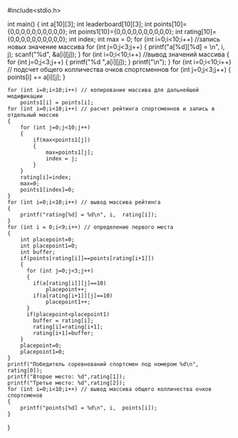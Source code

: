 #include<stdio.h>
 
int main() {
    int a[10][3];
    int leaderboard[10][3];
    int points[10]={0,0,0,0,0,0,0,0,0,0};
    int points1[10]={0,0,0,0,0,0,0,0,0,0};
    int rating[10]={0,0,0,0,0,0,0,0,0,0};
    int index;
    int max = 0;
    for (int i=0;i<10;i++) //запись новых значение массива
    for (int j=0;j<3;j++)
    {
        printf("a[%d][%d] = \n", i, j);
        scanf("%d", &a[i][j]);
    }
    for (int i=0;i<10;i++) //вывод значений массива
    {
        for (int j=0;j<3;j++)
        {
            printf("%d ",a[i][j]);
        }
        printf("\n");
    }
    for (int i=0;i<10;i++) // подсчет общего колличества очков спортсменнов
    for (int j=0;j<3;j++)
    {
        points[i] += a[i][j];
    }
   
    for (int i=0;i<10;i++) // копирование массива для дальнейшей модификации
        points1[i] = points[i];
    for (int i=0;i<10;i++) // расчет рейтинга спортсменнов и запись в отдельный массив
    {
        for (int j=0;j<10;j++)
        {
            if(max<points1[j])
            {
                max=points1[j];
                index = j;
            }
        }
        rating[i]=index;
        max=0;
        points1[index]=0;
    }
    for (int i=0;i<10;i++) // вывод массива рейтинга
    {
        printf("rating[%d] = %d\n", i,  rating[i]);
    }
    for (int i = 0;i<9;i++) // определение первого места
    {
        int placepoint=0;
        int placepoint1=0;
        int buffer;
        if(points[rating[i]]==points[rating[i+1]])
        {
          for (int j=0;j<3;j++)
          {
            if(a[rating[i]][j]==10)
                placepoint++;
            if(a[rating[i+1]][j]==10)
                placepoint1++;
          }
          if(placepoint<placepoint1)
            buffer = rating[i];
            rating[i]=rating[i+1];
            rating[i+1]=buffer;
        }    
        placepoint=0;
        placepoint1=0;
    }
    printf("Победитель соревнований спортсмен под номером %d\n", rating[0]);
    printf("Второе место: %d",rating[1]);
    printf("Третье место: %d",rating[2]);
    for (int i=0;i<10;i++) // вывод массива общего колличества очков спортсменов
    {
        printf("points[%d] = %d\n", i,  points[i]);
    }
}
